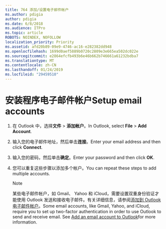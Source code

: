 ```yaml
---
title: 764 添加/设置电子邮件帐户
ms.author: pdigia
author: pdigia
ms.date: 6/8/2018
ms.audience: ITPro
ms.topic: article
ROBOTS: NOINDEX, NOFOLLOW
localization_priority: Priority
ms.assetid: afd20b89-09e9-4746-ac16-e282382dd948
ms.openlocfilehash: 1699d0aef5889b0720c2809e3e665ea502dc022e
ms.sourcegitcommit: e2864efcfb493b6e46b662b746661a61232bdba7
ms.translationtype: MT
ms.contentlocale: zh-CN
ms.lasthandoff: 01/24/2019
ms.locfileid: "29459510"
---
```

# <a name="setup-email-accounts"></a><span data-ttu-id="fce86-102">安装程序电子邮件帐户</span><span class="sxs-lookup"><span data-stu-id="fce86-102">Setup email accounts</span></span>

1. <span data-ttu-id="fce86-103">在 Outlook 中，选择**文件** \> **添加帐户**。</span><span class="sxs-lookup"><span data-stu-id="fce86-103">In Outlook, select **File** \> **Add Account**.</span></span>
    
2. <span data-ttu-id="fce86-104">输入您的电子邮件地址，然后单击**连接**。</span><span class="sxs-lookup"><span data-stu-id="fce86-104">Enter your email address and then click **Connect**.</span></span>
    
3. <span data-ttu-id="fce86-105">输入您的密码，然后单击**确定**。</span><span class="sxs-lookup"><span data-stu-id="fce86-105">Enter your password and then click **OK**.</span></span>
    
4. <span data-ttu-id="fce86-106">您可以重复这些步骤以添加多个帐户。</span><span class="sxs-lookup"><span data-stu-id="fce86-106">You can repeat these steps to add multiple accounts.</span></span>
    
    > [!NOTE]
    > <span data-ttu-id="fce86-p101">某些电子邮件帐户，如 Gmail、 Yahoo 和 iCloud，需要设置双重身份验证才能使用 Outlook 发送和接收电子邮件。有关详细信息，请参阅[添加到 Outlook 电子邮件帐户](https://support.office.com/article/6e27792a-9267-4aa4-8bb6-c84ef146101b.aspx)。</span><span class="sxs-lookup"><span data-stu-id="fce86-p101">Some email accounts, like Gmail, Yahoo, and iCloud, require you to set up two-factor authentication in order to use Outlook to send and receive email. See [Add an email account to Outlook](https://support.office.com/article/6e27792a-9267-4aa4-8bb6-c84ef146101b.aspx)for more information.</span></span> 
  

